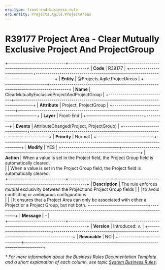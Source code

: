 ```yaml
---
erp.type: front-end-business-rule
erp.entity: Projects.Agile.ProjectAreas
---
```


# R39177 Project Area - Clear Mutually Exclusive Project And ProjectGroup
+-----------------------------+---------------------------------------------------------------------------------------+
| **Code**                    | R39177                                                                                |
+-----------------------------+---------------------------------------------------------------------------------------+
| **Entity**                  | @Projects.Agile.ProjectAreas                                                          |
+-----------------------------+---------------------------------------------------------------------------------------+
| **Name**                    | ClearMutuallyExclusiveProjectAndProjectGroup                                          |
+-----------------------------+---------------------------------------------------------------------------------------+
| **Attribute**               | Project, ProjectGroup                                                                 |
+-----------------------------+---------------------------------------------------------------------------------------+
| **Layer**                   | Front-End                                                                             |
+-----------------------------+---------------------------------------------------------------------------------------+
| **Events**                  | AttributeChanged(Project, ProjectGroup)                                               |
+-----------------------------+---------------------------------------------------------------------------------------+
| **Priority**                | Normal                                                                                |
+-----------------------------+---------------------------------------------------------------------------------------+
| **Modify**                  | YES                                                                                   |
+-----------------------------+---------------------------------------------------------------------------------------+
| **Action**                  | When a value is set in the Project field, the Project Group field is automatically cleared.<br>
|                             | When a value is set in the Project Group field, the Project field is automatically cleared.     
+-----------------------------+---------------------------------------------------------------------------------------+
| **Description**             | Thе rule enforces mutual exclusivity between the Project and Project Group fields     |
|                             | to avoid conflicting or ambiguous configurations.<br>                                 |
|                             | It ensures that a Project Area can only be associated with either a Project or a Project Group, but not both.
+-----------------------------+---------------------------------------------------------------------------------------+
| **Message**                 | \-                                                                                    |                         
+-----------------------------+---------------------------------------------------------------------------------------+
| **Version**                 | Introduced: v.                                                                        |
+-----------------------------+---------------------------------------------------------------------------------------+
| **Revocable**               | NO                                                                                    |
+-----------------------------+---------------------------------------------------------------------------------------+

*\* For more information about the Business Rules Documentation Template and a short explanation of each column, see
topic [System Business Rules](../templates/template-description-system-business-rules.md).*
